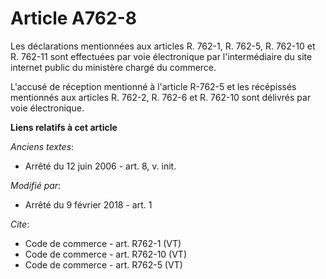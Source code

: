 # Article A762-8

Les déclarations mentionnées aux articles R. 762-1, R. 762-5, R. 762-10 et R. 762-11 sont effectuées par voie électronique
par l'intermédiaire du site internet public du ministère chargé du commerce. 

L'accusé de réception mentionné à l'article R-762-5 et les récépissés mentionnés aux articles R. 762-2, R. 762-6 et R. 762-10
sont délivrés par voie électronique.

**Liens relatifs à cet article**

_Anciens textes_:

  - Arrêté du 12 juin 2006 - art. 8, v. init.

_Modifié par_:

  - Arrêté du 9 février 2018 - art. 1

_Cite_:

  - Code de commerce - art. R762-1 (VT)
  - Code de commerce - art. R762-10 (VT)
  - Code de commerce - art. R762-5 (VT)
